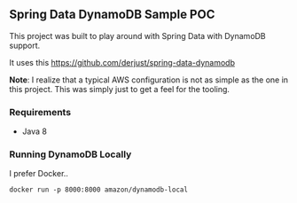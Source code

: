 ## Spring Data DynamoDB Sample POC

This project was built to play around with Spring Data with DynamoDB support. 

It uses this https://github.com/derjust/spring-data-dynamodb

**Note**: I realize that a typical AWS configuration is not as simple as the one in this project. This was simply just to get a feel for the tooling.

### Requirements
- Java 8

### Running DynamoDB Locally
I prefer Docker..

```
docker run -p 8000:8000 amazon/dynamodb-local
```